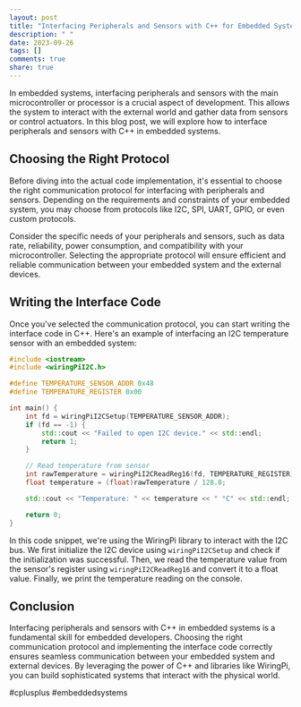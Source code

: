```yaml
---
layout: post
title: "Interfacing Peripherals and Sensors with C++ for Embedded Systems"
description: " "
date: 2023-09-26
tags: []
comments: true
share: true
---
```


In embedded systems, interfacing peripherals and sensors with the main microcontroller or processor is a crucial aspect of development. This allows the system to interact with the external world and gather data from sensors or control actuators. In this blog post, we will explore how to interface peripherals and sensors with C++ in embedded systems.

## Choosing the Right Protocol

Before diving into the actual code implementation, it's essential to choose the right communication protocol for interfacing with peripherals and sensors. Depending on the requirements and constraints of your embedded system, you may choose from protocols like I2C, SPI, UART, GPIO, or even custom protocols.

Consider the specific needs of your peripherals and sensors, such as data rate, reliability, power consumption, and compatibility with your microcontroller. Selecting the appropriate protocol will ensure efficient and reliable communication between your embedded system and the external devices.

## Writing the Interface Code

Once you've selected the communication protocol, you can start writing the interface code in C++. Here's an example of interfacing an I2C temperature sensor with an embedded system:

```cpp
#include <iostream>
#include <wiringPiI2C.h>

#define TEMPERATURE_SENSOR_ADDR 0x48
#define TEMPERATURE_REGISTER 0x00

int main() {
    int fd = wiringPiI2CSetup(TEMPERATURE_SENSOR_ADDR);
    if (fd == -1) {
        std::cout << "Failed to open I2C device." << std::endl;
        return 1;
    }

    // Read temperature from sensor
    int rawTemperature = wiringPiI2CReadReg16(fd, TEMPERATURE_REGISTER);
    float temperature = (float)rawTemperature / 128.0;

    std::cout << "Temperature: " << temperature << " °C" << std::endl;

    return 0;
}
```

In this code snippet, we're using the WiringPi library to interact with the I2C bus. We first initialize the I2C device using `wiringPiI2CSetup` and check if the initialization was successful. Then, we read the temperature value from the sensor's register using `wiringPiI2CReadReg16` and convert it to a float value. Finally, we print the temperature reading on the console.

## Conclusion

Interfacing peripherals and sensors with C++ in embedded systems is a fundamental skill for embedded developers. Choosing the right communication protocol and implementing the interface code correctly ensures seamless communication between your embedded system and external devices. By leveraging the power of C++ and libraries like WiringPi, you can build sophisticated systems that interact with the physical world.

#cplusplus #embeddedsystems